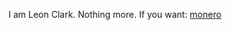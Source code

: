 I am Leon Clark.
Nothing more.
If you want: [monero](monero://86UMwnn1CnbgXVUb4bCxZFiuqSRYR6EUQFeJ4R7yTFjtiMCLMBVAHdy7f1HJ3sWP3xCamowKfwvuVWtwPiVdEYapQSF9mzv)
